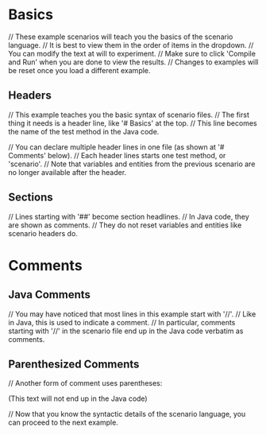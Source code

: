 # Basics

// These example scenarios will teach you the basics of the scenario language.
// It is best to view them in the order of items in the dropdown.
// You can modify the text at will to experiment.
// Make sure to click 'Compile and Run' when you are done to view the results.
// Changes to examples will be reset once you load a different example.

## Headers

// This example teaches you the basic syntax of scenario files.
// The first thing it needs is a header line, like '# Basics' at the top.
// This line becomes the name of the test method in the Java code.

// You can declare multiple header lines in one file (as shown at '# Comments' below).
// Each header lines starts one test method, or 'scenario'.
// Note that variables and entities from the previous scenario are no longer available after the header.

## Sections

// Lines starting with '##' become section headlines.
// In Java code, they are shown as comments.
// They do not reset variables and entities like scenario headers do.

# Comments

## Java Comments

// You may have noticed that most lines in this example start with '//'.
// Like in Java, this is used to indicate a comment.
// In particular, comments starting with '//' in the scenario file end up in the Java code verbatim as comments.

## Parenthesized Comments

// Another form of comment uses parentheses:

(This text will not end up in the Java code)

// Now that you know the syntactic details of the scenario language, you can proceed to the next example.
